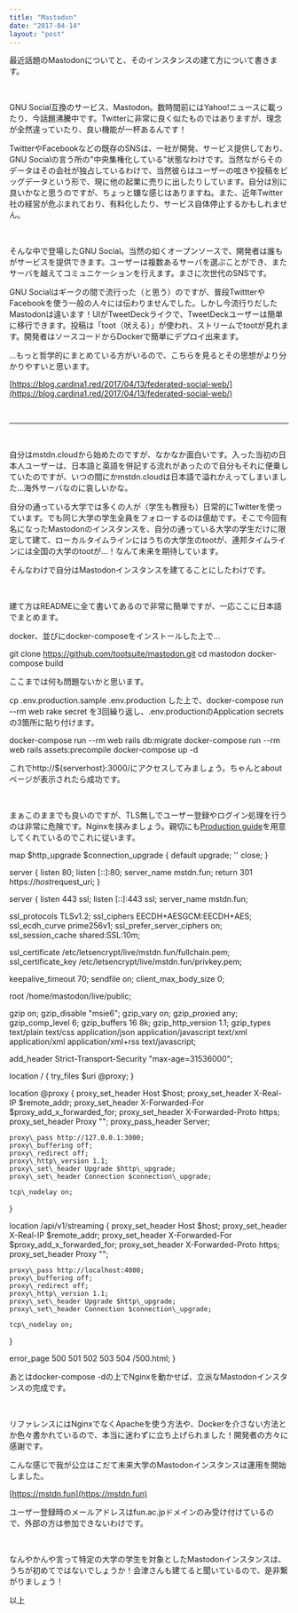 ```yaml
---
title: "Mastodon"
date: "2017-04-14"
layout: "post"
---
```


最近話題のMastodonについてと、そのインスタンスの建て方について書きます。

 

GNU Social互換のサービス、Mastodon。数時間前にはYahoo!ニュースに載ったり、今話題沸騰中です。Twitterに非常に良く似たものではありますが、理念が全然違っていたり、良い機能が一杯あるんです！

TwitterやFacebookなどの既存のSNSは、一社が開発、サービス提供しており、GNU Socialの言う所の"中央集権化している"状態なわけです。当然ながらそのデータはその会社が独占しているわけで、当然彼らはユーザーの呟きや投稿をビッグデータという形で、現に他の起業に売りに出したりしています。自分は別に良いかなと思うのですが、ちょっと嫌な感じはありますね。また、近年Twitter社の経営が危ぶまれており、有料化したり、サービス自体停止するかもしれません。

 

そんな中で登場したGNU Social。当然の如くオープンソースで、開発者は誰もがサービスを提供できます。ユーザーは複数あるサーバを選ぶことができ、またサーバを越えてコミュニケーションを行えます。まさに次世代のSNSです。

GNU Socialはギークの間で流行った（と思う）のですが、普段TwittterやFacebookを使う一般の人々には伝わりませんでした。しかし今流行りだしたMastodonは違います！UIがTweetDeckライクで、TweetDeckユーザーは簡単に移行できます。投稿は「toot（吠える）」が使われ、ストリームでtootが見れます。開発者はソースコードからDockerで簡単にデプロイ出来ます。

...もっと哲学的にまとめている方がいるので、こちらを見るとその思想がより分かりやすいと思います。

[https://blog.cardina1.red/2017/04/13/federated-social-web/](https://blog.cardina1.red/2017/04/13/federated-social-web/)

 

* * *

 

自分はmstdn.cloudから始めたのですが、なかなか面白いです。入った当初の日本人ユーザーは、日本語と英語を併記する流れがあったので自分もそれに便乗していたのですが、いつの間にかmstdn.cloudは日本語で溢れかえってしまいました...海外サーバなのに哀しいかな。

自分の通っている大学では多くの人が（学生も教授も）日常的にTwitterを使っています。でも同じ大学の学生全員をフォローするのは億劫です。そこで今回有名になったMastodonのインスタンスを、自分の通っている大学の学生だけに限定して建て、ローカルタイムラインにはうちの大学生のtootが、連邦タイムラインには全国の大学のtootが...！なんて未来を期待しています。

そんなわけで自分はMastodonインスタンスを建てることにしたわけです。

 

建て方はREADMEに全て書いてあるので非常に簡単ですが、一応ここに日本語でまとめます。

docker、並びにdocker-composeをインストールした上で...

git clone https://github.com/tootsuite/mastodon.git
cd mastodon
docker-compose build

ここまでは何も問題ないかと思います。

cp .env.production.sample .env.production した上で、docker-compose run --rm web rake secret を3回繰り返し、.env.productionのApplication secretsの3箇所に貼り付けます。

docker-compose run --rm web rails db:migrate
docker-compose run --rm web rails assets:precompile
docker-compose up -d

これでhttp://${serverhost}:3000/にアクセスしてみましょう。ちゃんとaboutページが表示されたら成功です。

 

まぁこのままでも良いのですが、TLS無しでユーザー登録やログイン処理を行うのは非常に危険です。Nginxを挟みましょう。親切にも[Production guide](https://github.com/tootsuite/documentation/blob/master/Running-Mastodon/Production-guide.md)を用意してくれているのでこれに従います。

map $http\_upgrade $connection\_upgrade {
  default upgrade;
  ''      close;
}

server {
  listen 80;
  listen \[::\]:80;
  server\_name mstdn.fun;
  return 301 https://$host$request\_uri;
}

server {
  listen 443 ssl;
  listen \[::\]:443 ssl;
  server\_name mstdn.fun;

  ssl\_protocols TLSv1.2;
  ssl\_ciphers EECDH+AESGCM:EECDH+AES;
  ssl\_ecdh\_curve prime256v1;
  ssl\_prefer\_server\_ciphers on;
  ssl\_session\_cache shared:SSL:10m;

  ssl\_certificate     /etc/letsencrypt/live/mstdn.fun/fullchain.pem;
  ssl\_certificate\_key /etc/letsencrypt/live/mstdn.fun/privkey.pem;

  keepalive\_timeout    70;
  sendfile             on;
  client\_max\_body\_size 0;

  root /home/mastodon/live/public;

  gzip on;
  gzip\_disable "msie6";
  gzip\_vary on;
  gzip\_proxied any;
  gzip\_comp\_level 6;
  gzip\_buffers 16 8k;
  gzip\_http\_version 1.1;
  gzip\_types text/plain text/css application/json application/javascript text/xml application/xml application/xml+rss text/javascript;

  add\_header Strict-Transport-Security "max-age=31536000";

  location / {
    try\_files $uri @proxy;
  }

  location @proxy {
    proxy\_set\_header Host $host;
    proxy\_set\_header X-Real-IP $remote\_addr;
    proxy\_set\_header X-Forwarded-For $proxy\_add\_x\_forwarded\_for;
    proxy\_set\_header X-Forwarded-Proto https;
    proxy\_set\_header Proxy "";
    proxy\_pass\_header Server;

    proxy\_pass http://127.0.0.1:3000;
    proxy\_buffering off;
    proxy\_redirect off;
    proxy\_http\_version 1.1;
    proxy\_set\_header Upgrade $http\_upgrade;
    proxy\_set\_header Connection $connection\_upgrade;

    tcp\_nodelay on;
  }

  location /api/v1/streaming {
    proxy\_set\_header Host $host;
    proxy\_set\_header X-Real-IP $remote\_addr;
    proxy\_set\_header X-Forwarded-For $proxy\_add\_x\_forwarded\_for;
    proxy\_set\_header X-Forwarded-Proto https;
    proxy\_set\_header Proxy "";

    proxy\_pass http://localhost:4000;
    proxy\_buffering off;
    proxy\_redirect off;
    proxy\_http\_version 1.1;
    proxy\_set\_header Upgrade $http\_upgrade;
    proxy\_set\_header Connection $connection\_upgrade;

    tcp\_nodelay on;
  }

  error\_page 500 501 502 503 504 /500.html;
}

あとはdocker-compose -dの上でNginxを動かせば、立派なMastodonインスタンスの完成です。

 

リファレンスにはNginxでなくApacheを使う方法や、Dockerを介さない方法とか色々書かれているので、本当に迷わずに立ち上げられました！開発者の方々に感謝です。

こんな感じで我が公立はこだて未来大学のMastodonインスタンスは運用を開始しました。

[https://mstdn.fun](https://mstdn.fun)

ユーザー登録時のメールアドレスはfun.ac.jpドメインのみ受け付けているので、外部の方は参加できないわけです。

 

なんやかんや言って特定の大学の学生を対象としたMastodonインスタンスは、うちが初めてではないでしょうか！会津さんも建てると聞いているので、是非繋がりましょう！

以上
